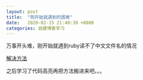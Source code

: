 ```yaml
---
layout: post
title:  "刚开始就遇到的困难"
date:   2020-02-15 21:40:30 +0800
categories: 自建博客学习
---
```


万事开头难，刚开始就遇到ruby读不了中文文件名的情况

[解决方法](http://kael-aiur.com/%E5%85%A5%E9%97%A8%E6%8C%87%E5%BC%95/jekyll%E4%B8%AD%E6%96%87%E6%96%87%E4%BB%B6%E5%90%8D%E6%9C%AC%E5%9C%B0%E9%A2%84%E8%A7%88%E9%97%AE%E9%A2%98.html)

之后学习了代码高亮再把方法搬进来吧。。。

















